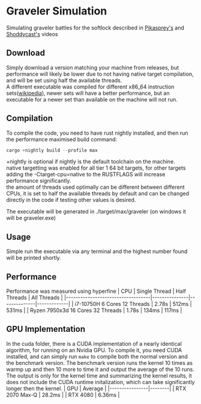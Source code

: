 # Graveler Simulation
Simulating graveler battles for the softlock described in [Pikasprey‬'s](https://www.youtube.com/watch?v=GgMl4PrdQeo&t=0s) and [Shoddycast's](https://www.youtube.com/watch?v=M8C8dHQE2Ro) videos

## Download
Simply download a version matching your machine from releases, but performance will likely be lower due to not having native target compilation, and will be set using half the available threads.  
A different executable was compiled for different x86_64 instruction sets([wikipedia](https://en.wikipedia.org/wiki/X86-64#Microarchitecture)), newer sets will have a better performance, but an executable for a newer set than available on the machine will not run.
## Compilation
To compile the code, you need to have rust nightly installed, and then run the performance maximised build command:
```rust
cargo +nightly build --profile max
```
+nightly is optional if nightly is the default toolchain on the machine.  
native targetting was enabled for all tier 1 64 bit targets, for other targets adding the -Ctarget-cpu=native to the RUSTFLAGS will increase performance significantly.  
the amount of threads used optimally can be different between different CPUs, it is set to half the available threads by default and can be changed directly in the code if testing other values is desired.

The executable will be generated in ./target/max/graveler (on windows it will be graveler.exe)

## Usage
Simple run the executable via any terminal and the highest number found will be printed shortly.

## Performance
Performance was measured using hyperfine
| CPU                               | Single Thread | Half Threads | All Threads |
|-----------------------------------|---------------|--------------|-------------|
| i7-10750H 6 Cores 12 Threads      | 2.78s         | 512ms        | 531ms       |
| Ryzen 7950x3d 16 Cores 32 Threads | 1.78s         | 134ms        | 117ms       |

## GPU Implementation
 In the cuda folder, there is a CUDA implementation of a nearly identical algorithm, for running on an Nvidia GPU.
 To compile it, you need CUDA installed, and can simply run `make` to compile both the normal version and the benchmark version.
 The benchmark version runs the kernel 10 times as warmp up and then 10 more to time it and output the average of the 10 runs.
 The output is only for the kernel time and summarizing the kernel results, it does not include the CUDA runtime initalization, which can take significantly longer then the kernel.
 | GPU                               | Average |
|----------------|--------|
| RTX 2070 Max-Q | 28.2ms |
| RTX 4080       | 6.36ms |
